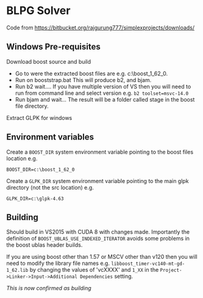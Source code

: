 # BLPG Solver

Code from https://bitbucket.org/rajgurung777/simplexprojects/downloads/

## Windows Pre-requisites

Download boost source and build

* Go to were the extracted boost files are e.g. c:\boost_1_62_0.
* Run on booststrap.bat This will produce b2, and bjam.
* Run b2 wait.... If you have multiple version of VS then you will need to run from command line and select version e.g. `b2 toolset=msvc-14.0`
* Run bjam and wait... The result will be a folder called stage in the boost file directory.

Extract GLPK for windows

## Environment variables

Create a `BOOST_DIR` system environment variable pointing to the boost files location e.g.

	BOOST_DIR=c:\boost_1_62_0

Create a `GLPK_DIR` system environment variable pointing to the main glpk directory (not the src location) e.g.

	GLPK_DIR=c:\glpk-4.63

## Building

Should build in VS2015 with CUDA 8 with changes made. Importantly the definition of `BOOST_UBLAS_USE_INDEXED_ITERATOR` avoids some problems in the boost ublas header builds.

If you are using boost other than 1.57 or MSCV other than v120 then you will need to modify the library file names e.g. `libboost_timer-vc140-mt-gd-1_62.lib` by changing the values of 'vcXXXX' and `1_XX` in the `Project->Linker->Input->Additional Dependencies` setting.

*This is now confirmed as building*
